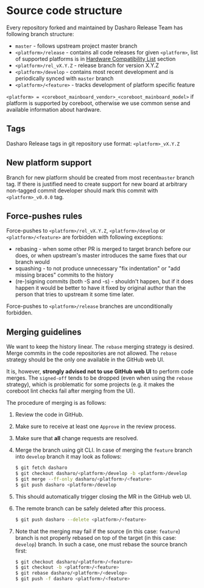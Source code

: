 # Source code structure

Every repository forked and maintained by Dasharo Release Team has following
branch structure:

* `master` - follows upstream project master branch
* `<platform>/release` - contains all code releases for given `<platform>`,
  list of supported platforms is in [Hardware Compatibility List](../variants/hardware-compatibility-list.md) section
* `<platform>/rel_vX.Y.Z` - release branch for version X.Y.Z
* `<platform>/develop` - contains most recent development and is periodically
  synced with `master` branch
* `<platform>/<feature>` - tracks development of platform specific feature

`<platform> = <coreboot_mainboard_vendor>_<coreboot_mainboard_model>` if
platform is supported by coreboot, otherwise we use common sense and available
information about hardware.

## Tags

Dasharo Release tags in git repository use format: `<platform>_vX.Y.Z`

## New platform support

Branch for new platform should be created from most recent`master` branch tag.
If there is justified need to create support for new board at arbitrary
non-tagged commit developer should mark this commit with `<platform>_v0.0.0`
tag.

## Force-pushes rules

Force-pushes to `<platform>/rel_vX.Y.Z`, `<platform>/develop` or
`<platform>/<feature>` are forbidden with following exceptions:
* rebasing - when some other PR is merged to target branch before our does, or
  when upstream's master introduces the same fixes that our branch would
* squashing - to not produce unnecessary "fix indentation" or "add missing
  braces" commits to the history
* (re-)signing commits (both -S and -s) - shouldn't happen, but if it does
  happen it would be better to have it fixed by original author than the person
  that tries to upstream it some time later.

Force-pushes to  `<platform>/release` branches are unconditionally forbidden.

## Merging guidelines

We want to keep the history linear. The `rebase` merging strategy is desired.
Merge commits in the code repositories are not allowed. The `rebase` strategy
should be the only one available in the GitHub web UI.

It is, however, **strongly advised not to use GitHub web UI** to perform code
merges. The `signed-off` tends to be dropped (even when using the `rebase`
strategy), which is problematic for some projects (e.g. it makes the coreboot
lint checks fail after merging from the UI).

The procedure of merging is as follows:

1. Review the code in GitHub.
1. Make sure to receive at least one `Approve` in the review process.
1. Make sure that **all** change requests are resolved.
1. Merge the branch using git CLI. In case of merging the `feature` branch into
   `develop` branch it may look as follows:

    ```bash
    $ git fetch dasharo
    $ git checkout dasharo/<platform>/develop -b <platform>/develop
    $ git merge --ff-only dasharo/<platform>/<feature>
    $ git push dasharo <platform>/develop
    ```

1. This should automatically trigger closing the MR in the GitHub web UI.
1. The remote branch can be safely deleted after this process.

    ```bash
    $ git push dasharo --delete <platform>/<feature>
    ```

1. Note that the merging may fail if the source (in this case: `feature`) branch
   is not properly rebased on top of the target (in this case: `develop`)
   branch. In such a case, one must rebase the source branch first:

   ```bash
   $ git checkout dasharo/<platform>/<feature>
   $ git checkout -b <platform>/<feature>
   $ git rebase dasharo/<platform>/<develop>
   $ git push -f dasharo <platform>/<feature>
   ```
